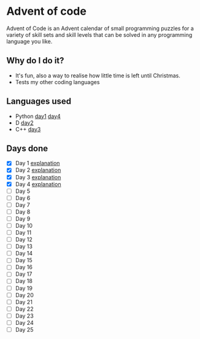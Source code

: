 # Advent of code

Advent of Code is an Advent calendar of small programming puzzles for a variety of skill sets and skill levels that can be solved in any programming language you like.

## Why do I do it?

- It's fun, also a way to realise how little time is left until Christmas. 
- Tests my other coding languages

## Languages used
- Python [day1](day1/day1.py) [day4](day4/day4.py)
- D [day2](day2/day2.d)
- C++ [day3](day3/day3.cpp)

## Days done

- [X] Day 1 [explanation](day1/README.md)
- [X] Day 2 [explanation](day2/README.md)
- [X] Day 3 [explanation](day3/README.md)
- [X] Day 4 [explanation](day4/README.md)
- [ ] Day 5
- [ ] Day 6
- [ ] Day 7
- [ ] Day 8
- [ ] Day 9
- [ ] Day 10
- [ ] Day 11
- [ ] Day 12
- [ ] Day 13
- [ ] Day 14
- [ ] Day 15
- [ ] Day 16
- [ ] Day 17
- [ ] Day 18
- [ ] Day 19
- [ ] Day 20
- [ ] Day 21
- [ ] Day 22
- [ ] Day 23
- [ ] Day 24
- [ ] Day 25
